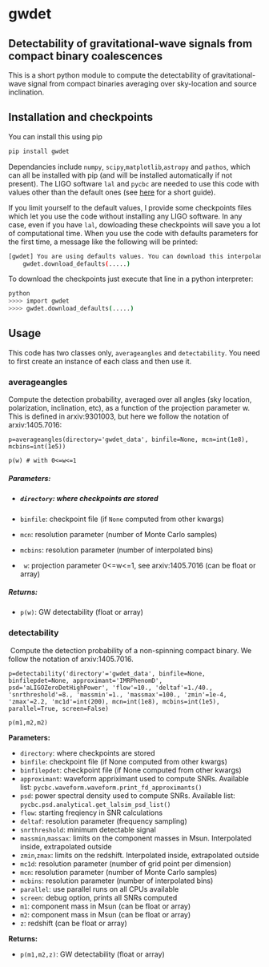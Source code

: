 # gwdet
## Detectability of gravitational-wave signals from compact binary coalescences

This is a short python module to compute the detectability of gravitational-wave signal from compact binaries averaging over sky-location and source inclination.

## Installation and checkpoints

You can install this using pip

~~~bash
pip install gwdet
~~~

Dependancies include `numpy`, `scipy`,`matplotlib`,`astropy` and `pathos`, which can all be installed with pip (and will be installed automatically if not present). The LIGO software `lal` and `pycbc` are needed to use this code with values other than the default ones (see [here](https://davidegerosa.com/installlal/) for a short guide). 

If you limit yourself to the default values, I provide some checkpoints files which let you use the code without installing any LIGO software. In any case, even if you have `lal`, dowloading these checkpoints will save you a lot of computational time. When you use the code with defaults parameters for the first time, a message like the following will be printed:

~~~bash
[gwdet] You are using defaults values. You can download this interpolant. Use:
    gwdet.download_defaults(.....)
~~~

To download the checkpoints just execute that line in a python interpreter:

~~~~bash
python
>>>> import gwdet
>>>> gwdet.download_defaults(.....)
~~~~



## Usage

This code has two classes only, `averageangles` and `detectability`. You need to first create an instance of each class and then use it.

### averageangles

Compute the detection probability, averaged over all angles (sky location, polarization, inclination, etc), as a function of the projection parameter w. This is defined in arxiv:9301003, but here we follow the notation of arxiv:1405.7016:

```
p=averageangles(directory='gwdet_data', binfile=None, mcn=int(1e8), mcbins=int(1e5))

p(w) # with 0<=w<=1
```

##### **Parameters**:

- ##### `directory`: where checkpoints are stored

- `binfile`: checkpoint file (if `None` computed from other kwargs)

- `mcn`: resolution parameter (number of Monte Carlo samples)

- `mcbins`: resolution parameter (number of interpolated bins)

- ` w`: projection parameter 0<=w<=1, see arxiv:1405.7016 (can be float or array)

##### **Returns**:

- `p(w)`: GW detectability (float or array)



### detectability

​    Compute the detection probability of a non-spinning compact binary. We follow the notation of arxiv:1405.7016.

```
p=detectability('directory'='gwdet_data', binfile=None, binfilepdet=None, approximant='IMRPhenomD', psd='aLIGOZeroDetHighPower', 'flow'=10., 'deltaf'=1./40., 'snrthreshold'=8., 'massmin'=1., 'massmax'=100., 'zmin'=1e-4, 'zmax'=2.2, 'mc1d'=int(200), mcn=int(1e8), mcbins=int(1e5), parallel=True, screen=False)

p(m1,m2,m2)
```

**Parameters:**

- `directory`: where checkpoints are stored
- `binfile`: checkpoint file (if None computed from other kwargs)
- `binfilepdet`: checkpoint file (if None computed from other kwargs)
- `approximant`: waveform appriximant used to compute SNRs. Available list: `pycbc.waveform.waveform.print_fd_approximants()`
- `psd`: power spectral density used to compute SNRs. Available list: `pycbc.psd.analytical.get_lalsim_psd_list()`
- `flow`: starting freqiency in SNR calculations
- `deltaf`: resolution parameter (frequency sampling)
- `snrthreshold`: minimum detectable signal
- `massmin`,`massax`: limits on the component masses in Msun. Interpolated inside, extrapolated outside
- `zmin`,`zmax`: limits on the redshift. Interpolated inside, extrapolated outside
- `mc1d`: resolution parameter (number of grid point per dimension)
- `mcn`: resolution parameter (number of Monte Carlo samples)
- `mcbins`: resolution parameter (number of interpolated bins)
- `parallel`: use parallel runs on all CPUs available
- `screen`: debug option, prints all SNRs computed
- `m1`: component mass in Msun (can be float or array)
- `m2`: component mass in Msun (can be float or array)
- `z`: redshift (can be float or array)

**Returns:**

- `p(m1,m2,z)`: GW detectability (float or array)

